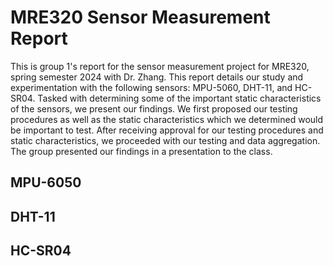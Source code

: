 # MRE320 Sensor Measurement Report
This is group 1's report for the sensor measurement project for MRE320, spring semester 2024 with Dr. Zhang. This report details our study and experimentation with the following sensors: MPU-5060, DHT-11, and HC-SR04. Tasked with determining some of the important static characteristics of the sensors, we present our findings. We first proposed our testing procedures as well as the static characteristics which we determined would be important to test. After receiving approval for our testing procedures and static characteristics, we proceeded with our testing and data aggregation. The group presented our findings in a presentation to the class.

## MPU-6050

## DHT-11

## HC-SR04

